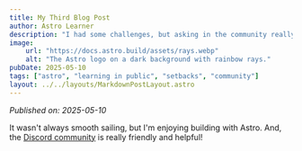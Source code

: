 ```yaml
---
title: My Third Blog Post
author: Astro Learner
description: "I had some challenges, but asking in the community really helped!"
image:
    url: "https://docs.astro.build/assets/rays.webp"
    alt: "The Astro logo on a dark background with rainbow rays."
pubDate: 2025-05-10
tags: ["astro", "learning in public", "setbacks", "community"]
layout: ../../layouts/MarkdownPostLayout.astro
---
```

*Published on: 2025-05-10*

It wasn't always smooth sailing, but I'm enjoying building with Astro. And, the [Discord community](https://astro.build/chat) is really friendly and helpful!